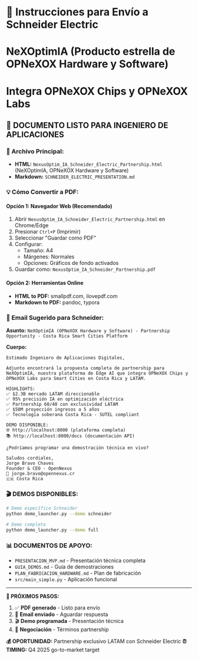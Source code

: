 # 📧 Instrucciones para Envío a Schneider Electric
# NeXOptimIA (Producto estrella de OPNeXOX Hardware y Software)
# Integra OPNeXOX Chips y OPNeXOX Labs

## 🎯 **DOCUMENTO LISTO PARA INGENIERO DE APLICACIONES**

### **📄 Archivo Principal:**
- **HTML:** `NexusOptim_IA_Schneider_Electric_Partnership.html` (NeXOptimIA, OPNeXOX Hardware y Software)
- **Markdown:** `SCHNEIDER_ELECTRIC_PRESENTATION.md`

### **💡 Cómo Convertir a PDF:**

#### **Opción 1: Navegador Web (Recomendado)**
1. Abrir `NexusOptim_IA_Schneider_Electric_Partnership.html` en Chrome/Edge
2. Presionar `Ctrl+P` (Imprimir)  
3. Seleccionar "Guardar como PDF"
4. Configurar:
   - Tamaño: A4
   - Márgenes: Normales
   - Opciones: Gráficos de fondo activados
5. Guardar como: `NexusOptim_IA_Schneider_Partnership.pdf`

#### **Opción 2: Herramientas Online**
- **HTML to PDF:** smallpdf.com, ilovepdf.com
- **Markdown to PDF:** pandoc, typora

### **📧 Email Sugerido para Schneider:**

**Asunto:** `NeXOptimIA (OPNeXOX Hardware y Software) - Partnership Opportunity - Costa Rica Smart Cities Platform`

**Cuerpo:**
```
Estimado Ingeniero de Aplicaciones Digitales,

Adjunto encontrará la propuesta completa de partnership para NeXOptimIA, nuestra plataforma de Edge AI que integra OPNeXOX Chips y OPNeXOX Labs para Smart Cities en Costa Rica y LATAM.

HIGHLIGHTS:
✅ $2.3B mercado LATAM direccionable
✅ 95% precisión IA en optimización eléctrica  
✅ Partnership 60/40 con exclusividad LATAM
✅ $50M proyección ingresos a 5 años
✅ Tecnología soberana Costa Rica - SUTEL compliant

DEMO DISPONIBLE:
🌐 http://localhost:8000 (plataforma completa)
📚 http://localhost:8000/docs (documentación API)

¿Podríamos programar una demostración técnica en vivo?

Saludos cordiales,
Jorge Bravo Chaves
Founder & CEO - OpenNexus
📧 jorge.bravo@opennexus.cr
🇨🇷 Costa Rica
```

### **🎬 DEMOS DISPONIBLES:**
```bash
# Demo específico Schneider
python demo_launcher.py --demo schneider

# Demo completo
python demo_launcher.py --demo full
```

### **📊 DOCUMENTOS DE APOYO:**
- `PRESENTACION_MVP.md` - Presentación técnica completa
- `GUIA_DEMOS.md` - Guía de demostraciones  
- `PLAN_FABRICACION_HARDWARE.md` - Plan de fabricación
- `src/main_simple.py` - Aplicación funcional

---

**🚀 PRÓXIMOS PASOS:**
1. ✅ **PDF generado** - Listo para envío
2. 📧 **Email enviado** - Aguardar respuesta  
3. 🎬 **Demo programada** - Presentación técnica
4. 🤝 **Negociación** - Términos partnership

**💰 OPORTUNIDAD:** Partnership exclusivo LATAM con Schneider Electric
**⏰ TIMING:** Q4 2025 go-to-market target

